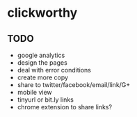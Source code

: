 # clickworthy

## TODO
* google analytics
* design the pages
* deal with error conditions
* create more copy
* share to twitter/facebook/email/link/G+
* mobile view
* tinyurl or bit.ly links
* chrome extension to share links?
